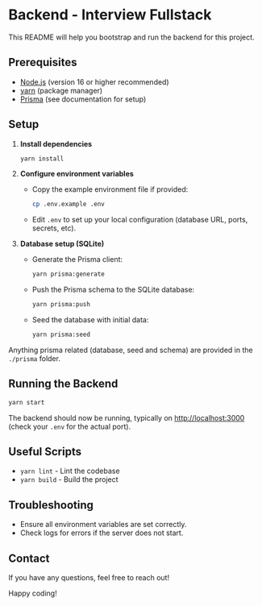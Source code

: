 # Backend - Interview Fullstack

This README will help you bootstrap and run the backend for this project.

## Prerequisites

- [Node.js](https://nodejs.org/) (version 16 or higher recommended)
- [yarn](https://yarnpkg.com/) (package manager)
- [Prisma](https://www.prisma.io/docs/) (see documentation for setup)

## Setup

1. **Install dependencies**

   ```bash
   yarn install
   ```

2. **Configure environment variables**

   - Copy the example environment file if provided:
     ```bash
     cp .env.example .env
     ```
   - Edit `.env` to set up your local configuration (database URL, ports, secrets, etc).

3. **Database setup (SQLite)**

   - Generate the Prisma client:
     ```bash
     yarn prisma:generate
     ```
   - Push the Prisma schema to the SQLite database:
     ```bash
     yarn prisma:push
     ```
   - Seed the database with initial data:
     ```bash
     yarn prisma:seed
     ```

Anything prisma related (database, seed and schema) are provided in the `./prisma` folder.

## Running the Backend

  ```bash
  yarn start
  ```

The backend should now be running, typically on [http://localhost:3000](http://localhost:3000) (check your `.env` for the actual port).


## Useful Scripts

- `yarn lint` - Lint the codebase
- `yarn build` - Build the project

## Troubleshooting

- Ensure all environment variables are set correctly.
- Check logs for errors if the server does not start.

## Contact

If you have any questions, feel free to reach out!

Happy coding!

